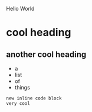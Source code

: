Hello World

# cool heading
## another cool heading

- a 
- list
- of
- things 
```
new inline code block
very cool
```
